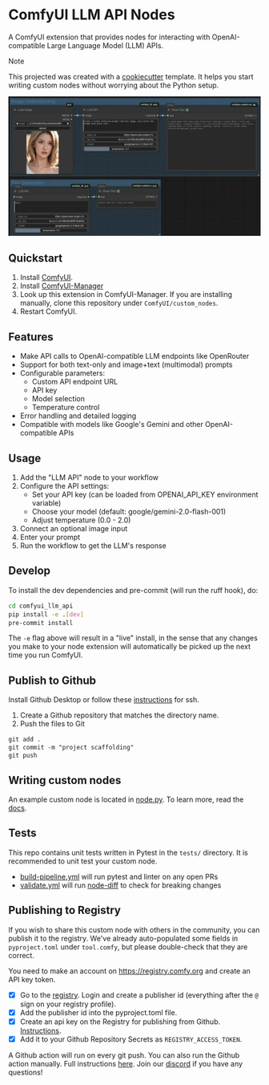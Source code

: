 # ComfyUI LLM API Nodes

A ComfyUI extension that provides nodes for interacting with OpenAI-compatible Large Language Model (LLM) APIs.

> [!NOTE]
> This projected was created with a [cookiecutter](https://github.com/Comfy-Org/cookiecutter-comfy-extension) template. It helps you start writing custom nodes without worrying about the Python setup.

![Screenshot](docs/screenshot.webp)

## Quickstart

1. Install [ComfyUI](https://docs.comfy.org/get_started).
1. Install [ComfyUI-Manager](https://github.com/ltdrdata/ComfyUI-Manager)
1. Look up this extension in ComfyUI-Manager. If you are installing manually, clone this repository under `ComfyUI/custom_nodes`.
1. Restart ComfyUI.

## Features

-   Make API calls to OpenAI-compatible LLM endpoints like OpenRouter
-   Support for both text-only and image+text (multimodal) prompts
-   Configurable parameters:
    -   Custom API endpoint URL
    -   API key
    -   Model selection
    -   Temperature control
-   Error handling and detailed logging
-   Compatible with models like Google's Gemini and other OpenAI-compatible APIs

## Usage

1. Add the "LLM API" node to your workflow
2. Configure the API settings:
    - Set your API key (can be loaded from OPENAI_API_KEY environment variable)
    - Choose your model (default: google/gemini-2.0-flash-001)
    - Adjust temperature (0.0 - 2.0)
3. Connect an optional image input
4. Enter your prompt
5. Run the workflow to get the LLM's response

## Develop

To install the dev dependencies and pre-commit (will run the ruff hook), do:

```bash
cd comfyui_llm_api
pip install -e .[dev]
pre-commit install
```

The `-e` flag above will result in a "live" install, in the sense that any changes you make to your node extension will automatically be picked up the next time you run ComfyUI.

## Publish to Github

Install Github Desktop or follow these [instructions](https://docs.github.com/en/authentication/connecting-to-github-with-ssh/generating-a-new-ssh-key-and-adding-it-to-the-ssh-agent) for ssh.

1. Create a Github repository that matches the directory name.
2. Push the files to Git

```
git add .
git commit -m "project scaffolding"
git push
```

## Writing custom nodes

An example custom node is located in [node.py](src/comfyui_llm_api/nodes.py). To learn more, read the [docs](https://docs.comfy.org/essentials/custom_node_overview).

## Tests

This repo contains unit tests written in Pytest in the `tests/` directory. It is recommended to unit test your custom node.

-   [build-pipeline.yml](.github/workflows/build-pipeline.yml) will run pytest and linter on any open PRs
-   [validate.yml](.github/workflows/validate.yml) will run [node-diff](https://github.com/Comfy-Org/node-diff) to check for breaking changes

## Publishing to Registry

If you wish to share this custom node with others in the community, you can publish it to the registry. We've already auto-populated some fields in `pyproject.toml` under `tool.comfy`, but please double-check that they are correct.

You need to make an account on https://registry.comfy.org and create an API key token.

-   [x] Go to the [registry](https://registry.comfy.org). Login and create a publisher id (everything after the `@` sign on your registry profile).
-   [x] Add the publisher id into the pyproject.toml file.
-   [x] Create an api key on the Registry for publishing from Github. [Instructions](https://docs.comfy.org/registry/publishing#create-an-api-key-for-publishing).
-   [x] Add it to your Github Repository Secrets as `REGISTRY_ACCESS_TOKEN`.

A Github action will run on every git push. You can also run the Github action manually. Full instructions [here](https://docs.comfy.org/registry/publishing). Join our [discord](https://discord.com/invite/comfyorg) if you have any questions!

